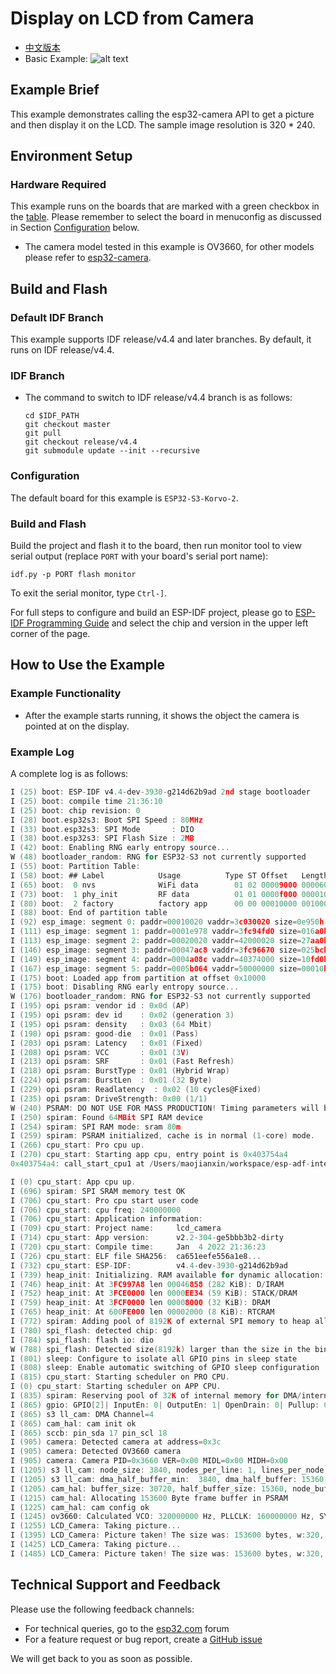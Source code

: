 # Display on LCD from Camera
- [中文版本](./README_CN.md)
- Basic Example: ![alt text](../../../docs/_static/level_basic.png "Basic Example")

## Example Brief

This example demonstrates calling the esp32-camera API to get a picture and then display it on the LCD. The sample image resolution is 320 * 240.


## Environment Setup

### Hardware Required

This example runs on the boards that are marked with a green checkbox in the [table](../../README.md#compatibility-of-examples-with-espressif-audio-boards). Please remember to select the board in menuconfig as discussed in Section [Configuration](#configuration) below.

- The camera model tested in this example is OV3660, for other models please refer to [esp32-camera](https://github.com/espressif/esp32-camera).

## Build and Flash


### Default IDF Branch

This example supports IDF release/v4.4 and later branches. By default, it runs on IDF release/v4.4.

### IDF Branch

- The command to switch to IDF release/v4.4 branch is as follows:

  ```
  cd $IDF_PATH
  git checkout master
  git pull
  git checkout release/v4.4
  git submodule update --init --recursive
  ```

### Configuration

The default board for this example is `ESP32-S3-Korvo-2`.

### Build and Flash

Build the project and flash it to the board, then run monitor tool to view serial output (replace `PORT` with your board's serial port name):

```
idf.py -p PORT flash monitor
```

To exit the serial monitor, type ``Ctrl-]``.

For full steps to configure and build an ESP-IDF project, please go to [ESP-IDF Programming Guide](https://docs.espressif.com/projects/esp-idf/en/latest/esp32/get-started/index.html) and select the chip and version in the upper left corner of the page.

## How to Use the Example

### Example Functionality

- After the example starts running, it shows the object the camera is pointed at on the display.

### Example Log

A complete log is as follows:

```c
I (25) boot: ESP-IDF v4.4-dev-3930-g214d62b9ad 2nd stage bootloader
I (25) boot: compile time 21:36:10
I (25) boot: chip revision: 0
I (28) boot.esp32s3: Boot SPI Speed : 80MHz
I (33) boot.esp32s3: SPI Mode       : DIO
I (38) boot.esp32s3: SPI Flash Size : 2MB
I (42) boot: Enabling RNG early entropy source...
W (48) bootloader_random: RNG for ESP32-S3 not currently supported
I (55) boot: Partition Table:
I (58) boot: ## Label            Usage          Type ST Offset   Length
I (65) boot:  0 nvs              WiFi data        01 02 00009000 00006000
I (73) boot:  1 phy_init         RF data          01 01 0000f000 00001000
I (80) boot:  2 factory          factory app      00 00 00010000 00100000
I (88) boot: End of partition table
I (92) esp_image: segment 0: paddr=00010020 vaddr=3c030020 size=0e950h ( 59728) map
I (111) esp_image: segment 1: paddr=0001e978 vaddr=3fc94fd0 size=016a0h (  5792) load
I (113) esp_image: segment 2: paddr=00020020 vaddr=42000020 size=27aa0h (162464) map
I (146) esp_image: segment 3: paddr=00047ac8 vaddr=3fc96670 size=025bch (  9660) load
I (149) esp_image: segment 4: paddr=0004a08c vaddr=40374000 size=10fd0h ( 69584) load
I (167) esp_image: segment 5: paddr=0005b064 vaddr=50000000 size=00010h (    16) load
I (175) boot: Loaded app from partition at offset 0x10000
I (175) boot: Disabling RNG early entropy source...
W (176) bootloader_random: RNG for ESP32-S3 not currently supported
I (195) opi psram: vendor id : 0x0d (AP)
I (195) opi psram: dev id    : 0x02 (generation 3)
I (195) opi psram: density   : 0x03 (64 Mbit)
I (198) opi psram: good-die  : 0x01 (Pass)
I (203) opi psram: Latency   : 0x01 (Fixed)
I (208) opi psram: VCC       : 0x01 (3V)
I (213) opi psram: SRF       : 0x01 (Fast Refresh)
I (218) opi psram: BurstType : 0x01 (Hybrid Wrap)
I (224) opi psram: BurstLen  : 0x01 (32 Byte)
I (229) opi psram: Readlatency  : 0x02 (10 cycles@Fixed)
I (235) opi psram: DriveStrength: 0x00 (1/1)
W (240) PSRAM: DO NOT USE FOR MASS PRODUCTION! Timing parameters will be updated in future IDF version.
I (250) spiram: Found 64MBit SPI RAM device
I (254) spiram: SPI RAM mode: sram 80m
I (259) spiram: PSRAM initialized, cache is in normal (1-core) mode.
I (266) cpu_start: Pro cpu up.
I (270) cpu_start: Starting app cpu, entry point is 0x403754a4
0x403754a4: call_start_cpu1 at /Users/maojianxin/workspace/esp-adf-internal-dev/esp-idf/components/esp_system/port/cpu_start.c:156

I (0) cpu_start: App cpu up.
I (696) spiram: SPI SRAM memory test OK
I (706) cpu_start: Pro cpu start user code
I (706) cpu_start: cpu freq: 240000000
I (706) cpu_start: Application information:
I (709) cpu_start: Project name:     lcd_camera
I (714) cpu_start: App version:      v2.2-304-ge5bbb3b2-dirty
I (720) cpu_start: Compile time:     Jan  4 2022 21:36:23
I (726) cpu_start: ELF file SHA256:  ca651eefe556a1e8...
I (732) cpu_start: ESP-IDF:          v4.4-dev-3930-g214d62b9ad
I (739) heap_init: Initializing. RAM available for dynamic allocation:
I (746) heap_init: At 3FC997A8 len 00046858 (282 KiB): D/IRAM
I (752) heap_init: At 3FCE0000 len 0000EE34 (59 KiB): STACK/DRAM
I (759) heap_init: At 3FCF0000 len 00008000 (32 KiB): DRAM
I (765) heap_init: At 600FE000 len 00002000 (8 KiB): RTCRAM
I (772) spiram: Adding pool of 8192K of external SPI memory to heap allocator
I (780) spi_flash: detected chip: gd
I (784) spi_flash: flash io: dio
W (788) spi_flash: Detected size(8192k) larger than the size in the binary image header(2048k). Using the size in the binary image header.
I (801) sleep: Configure to isolate all GPIO pins in sleep state
I (808) sleep: Enable automatic switching of GPIO sleep configuration
I (815) cpu_start: Starting scheduler on PRO CPU.
I (0) cpu_start: Starting scheduler on APP CPU.
I (835) spiram: Reserving pool of 32K of internal memory for DMA/internal allocations
I (865) gpio: GPIO[2]| InputEn: 0| OutputEn: 1| OpenDrain: 0| Pullup: 0| Pulldown: 0| Intr:0
I (865) s3 ll_cam: DMA Channel=4
I (865) cam_hal: cam init ok
I (865) sccb: pin_sda 17 pin_scl 18
I (905) camera: Detected camera at address=0x3c
I (905) camera: Detected OV3660 camera
I (905) camera: Camera PID=0x3660 VER=0x00 MIDL=0x00 MIDH=0x00
I (1205) s3 ll_cam: node_size: 3840, nodes_per_line: 1, lines_per_node: 6
I (1205) s3 ll_cam: dma_half_buffer_min:  3840, dma_half_buffer: 15360, lines_per_half_buffer: 24, dma_buffer_size: 30720
I (1205) cam_hal: buffer_size: 30720, half_buffer_size: 15360, node_buffer_size: 3840, node_cnt: 8, total_cnt: 10
I (1215) cam_hal: Allocating 153600 Byte frame buffer in PSRAM
I (1225) cam_hal: cam config ok
I (1245) ov3660: Calculated VCO: 320000000 Hz, PLLCLK: 160000000 Hz, SYSCLK: 40000000 Hz, PCLK: 20000000 Hz
I (1255) LCD_Camera: Taking picture...
I (1395) LCD_Camera: Picture taken! The size was: 153600 bytes, w:320, h:240
I (1425) LCD_Camera: Taking picture...
I (1485) LCD_Camera: Picture taken! The size was: 153600 bytes, w:320, h:240

```

## Technical Support and Feedback

Please use the following feedback channels:

* For technical queries, go to the [esp32.com](https://esp32.com/viewforum.php?f=20) forum
* For a feature request or bug report, create a [GitHub issue](https://github.com/espressif/esp-adf/issues)

We will get back to you as soon as possible.

